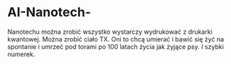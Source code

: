 # AI-Nanotech-
Nanotechu można zrobić wszystko wystarczy wydrukować z drukarki kwantowej. Można zrobić ciało TX. Oni to chcą umierać i bawić się żyć na spontanie i umrzeć pod torami po 100 latach życia jak żyjące psy. I szybki numerek. 
